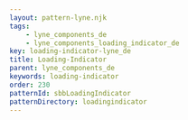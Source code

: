 ```yaml
---
layout: pattern-lyne.njk
tags: 
    - lyne_components_de
    - lyne_components_loading_indicator_de
key: loading-indicator-lyne_de
title: Loading-Indicator
parent: lyne_components_de
keywords: loading-indicator
order: 230
patternId: sbbLoadingIndicator
patternDirectory: loadingindicator
---
```

